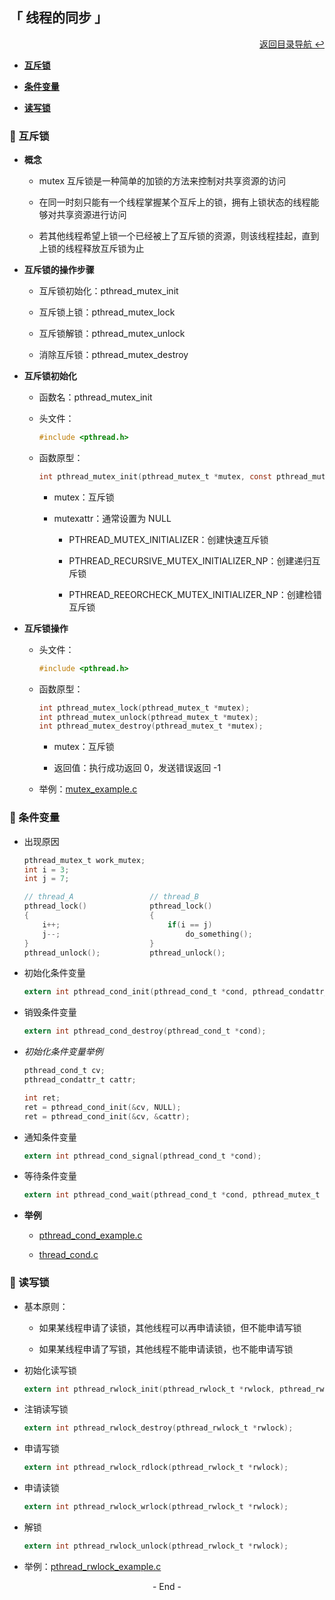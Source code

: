 ## 「 线程的同步 」

<div align="right">
    <a href="https://github.com/fmw666/Linux#-目录导航">返回目录导航 ↩</a>
</div>

+ **[互斥锁](#-互斥锁)**

+ **[条件变量](#-条件变量)**

+ **[读写锁](#-读写锁)**

### 💬 互斥锁

+ **概念**

    + mutex 互斥锁是一种简单的加锁的方法来控制对共享资源的访问

    + 在同一时刻只能有一个线程掌握某个互斥上的锁，拥有上锁状态的线程能够对共享资源进行访问

    + 若其他线程希望上锁一个已经被上了互斥锁的资源，则该线程挂起，直到上锁的线程释放互斥锁为止
  
+ **互斥锁的操作步骤**

    + 互斥锁初始化：pthread_mutex_init
    
    + 互斥锁上锁：pthread_mutex_lock

    + 互斥锁解锁：pthread_mutex_unlock

    + 消除互斥锁：pthread_mutex_destroy

+ **互斥锁初始化**

  + 函数名：pthread_mutex_init

  + 头文件：

    ```c
    #include <pthread.h>
    ```

  + 函数原型：

    ```c
    int pthread_mutex_init(pthread_mutex_t *mutex, const pthread_mutex_attr_t *mutexattr);
    ```

    + mutex：互斥锁

    + mutexattr：通常设置为 NULL

        + PTHREAD_MUTEX_INITIALIZER：创建快速互斥锁

        + PTHREAD_RECURSIVE_MUTEX_INITIALIZER_NP：创建递归互斥锁

        + PTHREAD_REEORCHECK_MUTEX_INITIALIZER_NP：创建检错互斥锁

+ **互斥锁操作**

    + 头文件：

        ```c
        #include <pthread.h>
        ```

    + 函数原型：

        ```c
        int pthread_mutex_lock(pthread_mutex_t *mutex);
		int pthread_mutex_unlock(pthread_mutex_t *mutex);
		int pthread_mutex_destroy(pthread_mutex_t *mutex);
        ```

        + mutex：互斥锁

        + 返回值：执行成功返回 0，发送错误返回 -1

	+ 举例：[mutex_example.c]()

### 💬 条件变量

+ 出现原因

	```c
	pthread_mutex_t work_mutex;
	int i = 3;
	int j = 7;
	```

	```c
	// thread_A					// thread_B
	pthread_lock()				pthread_lock()
	{							{
		i++;						if(i == j)
		j--;							do_something();
	}							}
	pthread_unlock();			pthread_unlock();
	```

+ 初始化条件变量

	```c
	extern int pthread_cond_init(pthread_cond_t *cond, pthread_condattr_t *cond_attr);
	```

+ 销毁条件变量

	```c
	extern int pthread_cond_destroy(pthread_cond_t *cond);
	```

+ *初始化条件变量举例*

	```c
	pthread_cond_t cv;
	pthread_condattr_t cattr;
	
	int ret;
	ret = pthread_cond_init(&cv, NULL);
	ret = pthread_cond_init(&cv, &cattr);
	```

+ 通知条件变量

	```c
	extern int pthread_cond_signal(pthread_cond_t *cond);
	```

+ 等待条件变量

	```c
	extern int pthread_cond_wait(pthread_cond_t *cond, pthread_mutex_t *mutex);
	```

+ **举例**

	+ [pthread_cond_example.c]()

	+ [thread_cond.c]()

### 💬 读写锁

+ 基本原则：

	+ 如果某线程申请了读锁，其他线程可以再申请读锁，但不能申请写锁

	+ 如果某线程申请了写锁，其他线程不能申请读锁，也不能申请写锁

+ 初始化读写锁

	```c
	extern int pthread_rwlock_init(pthread_rwlock_t *rwlock, pthread_rwlockattr_t *attr);
	```

+ 注销读写锁

	```c
	extern int pthread_rwlock_destroy(pthread_rwlock_t *rwlock);
	```

+ 申请写锁

	```c
	extern int pthread_rwlock_rdlock(pthread_rwlock_t *rwlock);
	```

+ 申请读锁

	```c
	extern int pthread_rwlock_wrlock(pthread_rwlock_t *rwlock);
	```

+ 解锁

	```c
	extern int pthread_rwlock_unlock(pthread_rwlock_t *rwlock);
	```

+ 举例：[pthread_rwlock_example.c]()

<div align="center">
    - End -
</div>
